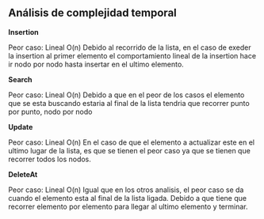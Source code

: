 ## Análisis de complejidad temporal

**Insertion**

Peor caso: Lineal O(n)
Debido al recorrido de la lista, en el caso de exeder la insertion al primer elemento el comportamiento lineal de la insertion hace ir nodo por nodo hasta insertar en el ultimo elemento. 

**Search**

Peor caso: Lineal O(n)
Debido a que en el peor de los casos el elemento que se esta buscando estaria al final de la lista tendria que recorrer punto por punto, nodo por nodo 

**Update**

Peor caso: Lineal O(n)
En el caso de que el elemento a actualizar este en el ultimo lugar de la lista, es que se tienen el peor caso ya que se tienen que recorrer todos los nodos. 

**DeleteAt**

Peor caso: Lineal O(n)
Igual que en los otros analisis, el peor caso se da cuando el elemento esta al final de la lista ligada. Debido a que tiene que recorrer elemento por elemento para llegar al ultimo elemento y terminar.